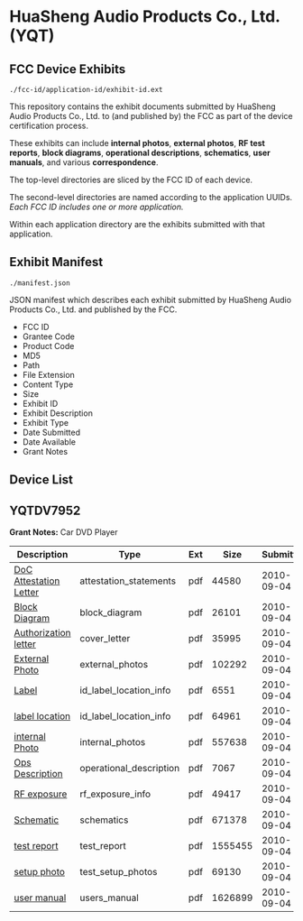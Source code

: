 # HuaSheng Audio Products Co., Ltd. (YQT)
## FCC Device Exhibits

```
./fcc-id/application-id/exhibit-id.ext
```

This repository contains the exhibit documents submitted by HuaSheng Audio Products Co., Ltd. to (and published by) the FCC as part of the device certification process.

These exhibits can include **internal photos**, **external photos**, **RF test reports**, **block diagrams**, **operational descriptions**, **schematics**, **user manuals**, and various **correspondence**.

The top-level directories are sliced by the FCC ID of each device.

The second-level directories are named according to the application UUIDs. *Each FCC ID includes one or more application.*

Within each application directory are the exhibits submitted with that application. 

## Exhibit Manifest

```
./manifest.json
```

JSON manifest which describes each exhibit submitted by HuaSheng Audio Products Co., Ltd. and published by the FCC.

- FCC ID
- Grantee Code
- Product Code
- MD5
- Path
- File Extension
- Content Type
- Size
- Exhibit ID
- Exhibit Description
- Exhibit Type
- Date Submitted
- Date Available
- Grant Notes

## Device List
## YQTDV7952
**Grant Notes:** Car DVD Player

| Description | Type | Ext | Size | Submitted | Available |
| ----------- | ---- | --- | ---- | --------- | --------- |
| [DoC Attestation Letter](YQTDV7952/7006b3b5c0949783f7969520df1fc6db/1338220.pdf) | attestation_statements | pdf | 44580 | 2010-09-04 | 2010-09-04 |
| [Block Diagram](YQTDV7952/7006b3b5c0949783f7969520df1fc6db/1338221.pdf) | block_diagram | pdf | 26101 | 2010-09-04 | 2010-09-04 |
| [Authorization letter](YQTDV7952/7006b3b5c0949783f7969520df1fc6db/1338219.pdf) | cover_letter | pdf | 35995 | 2010-09-04 | 2010-09-04 |
| [External Photo](YQTDV7952/7006b3b5c0949783f7969520df1fc6db/1338224.pdf) | external_photos | pdf | 102292 | 2010-09-04 | 2010-09-04 |
| [Label](YQTDV7952/7006b3b5c0949783f7969520df1fc6db/1338225.pdf) | id_label_location_info | pdf | 6551 | 2010-09-04 | 2010-09-04 |
| [label location](YQTDV7952/7006b3b5c0949783f7969520df1fc6db/1338226.pdf) | id_label_location_info | pdf | 64961 | 2010-09-04 | 2010-09-04 |
| [internal Photo](YQTDV7952/7006b3b5c0949783f7969520df1fc6db/1338227.pdf) | internal_photos | pdf | 557638 | 2010-09-04 | 2010-09-04 |
| [Ops Description](YQTDV7952/7006b3b5c0949783f7969520df1fc6db/1338222.pdf) | operational_description | pdf | 7067 | 2010-09-04 | 2010-09-04 |
| [RF exposure](YQTDV7952/7006b3b5c0949783f7969520df1fc6db/1338228.pdf) | rf_exposure_info | pdf | 49417 | 2010-09-04 | 2010-09-04 |
| [Schematic](YQTDV7952/7006b3b5c0949783f7969520df1fc6db/1338223.pdf) | schematics | pdf | 671378 | 2010-09-04 | 2010-09-04 |
| [test report](YQTDV7952/7006b3b5c0949783f7969520df1fc6db/1338229.pdf) | test_report | pdf | 1555455 | 2010-09-04 | 2010-09-04 |
| [setup photo](YQTDV7952/7006b3b5c0949783f7969520df1fc6db/1338230.pdf) | test_setup_photos | pdf | 69130 | 2010-09-04 | 2010-09-04 |
| [user manual](YQTDV7952/7006b3b5c0949783f7969520df1fc6db/1338231.pdf) | users_manual | pdf | 1626899 | 2010-09-04 | 2010-09-04 |
